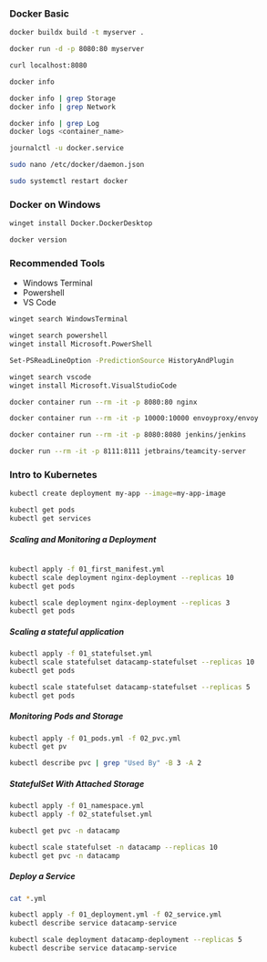 ### Docker Basic

```bash
docker buildx build -t myserver .

docker run -d -p 8080:80 myserver

curl localhost:8080

```

```bash
docker info

docker info | grep Storage
docker info | grep Network

docker info | grep Log
docker logs <container_name>
```

```bash
journalctl -u docker.service
```

```bash
sudo nano /etc/docker/daemon.json

sudo systemctl restart docker
```

### Docker on Windows

```bash
winget install Docker.DockerDesktop

docker version
```

### Recommended Tools

- Windows Terminal
- Powershell
- VS Code

```bash
winget search WindowsTerminal

winget search powershell
winget install Microsoft.PowerShell

Set-PSReadLineOption -PredictionSource HistoryAndPlugin

winget search vscode
winget install Microsoft.VisualStudioCode
```

```bash
docker container run --rm -it -p 8080:80 nginx

docker container run --rm -it -p 10000:10000 envoyproxy/envoy

docker container run --rm -it -p 8080:8080 jenkins/jenkins

docker run --rm -it -p 8111:8111 jetbrains/teamcity-server
```

### Intro to Kubernetes

```bash
kubectl create deployment my-app --image=my-app-image

kubectl get pods
kubectl get services
```

##### Scaling and Monitoring a Deployment

```bash

kubectl apply -f 01_first_manifest.yml
kubectl scale deployment nginx-deployment --replicas 10
kubectl get pods

kubectl scale deployment nginx-deployment --replicas 3
kubectl get pods

```

##### Scaling a stateful application

```bash
kubectl apply -f 01_statefulset.yml
kubectl scale statefulset datacamp-statefulset --replicas 10
kubectl get pods

kubectl scale statefulset datacamp-statefulset --replicas 5
kubectl get pods
```

##### Monitoring Pods and Storage

```bash
kubectl apply -f 01_pods.yml -f 02_pvc.yml
kubectl get pv

kubectl describe pvc | grep "Used By" -B 3 -A 2
```

##### StatefulSet With Attached Storage

```bash
kubectl apply -f 01_namespace.yml
kubectl apply -f 02_statefulset.yml

kubectl get pvc -n datacamp

kubectl scale statefulset -n datacamp --replicas 10
kubectl get pvc -n datacamp
```

##### Deploy a Service

```bash
cat *.yml

kubectl apply -f 01_deployment.yml -f 02_service.yml
kubectl describe service datacamp-service

kubectl scale deployment datacamp-deployment --replicas 5
kubectl describe service datacamp-service

```
